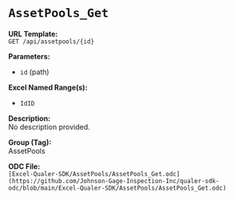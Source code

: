 # `AssetPools_Get`

**URL Template:**  
`GET /api/assetpools/{id}`

**Parameters:**  
- `id` (path)

**Excel Named Range(s):**  
- `IdID`

**Description:**  
No description provided.

**Group (Tag):**  
AssetPools

**ODC File:**  
`[Excel-Qualer-SDK/AssetPools/AssetPools_Get.odc](https://github.com/Johnson-Gage-Inspection-Inc/qualer-sdk-odc/blob/main/Excel-Qualer-SDK/AssetPools/AssetPools_Get.odc)`
